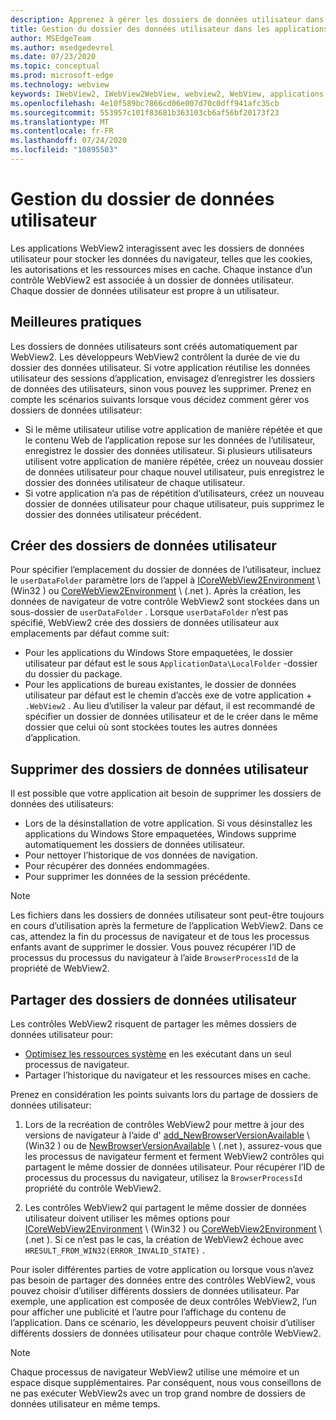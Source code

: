 ```yaml
---
description: Apprenez à gérer les dossiers de données utilisateur dans les applications WebView2
title: Gestion du dossier des données utilisateur dans les applications WebView2.
author: MSEdgeTeam
ms.author: msedgedevrel
ms.date: 07/23/2020
ms.topic: conceptual
ms.prod: microsoft-edge
ms.technology: webview
keywords: IWebView2, IWebView2WebView, webview2, WebView, applications Win32, Win32, Edge, ICoreWebView2, ICoreWebView2Host, contrôle de navigateur, html Edge, dossier de données utilisateur
ms.openlocfilehash: 4e10f589bc7866cd06e007d70c0dff941afc35cb
ms.sourcegitcommit: 553957c101f83681b363103cb6af56bf20173f23
ms.translationtype: MT
ms.contentlocale: fr-FR
ms.lasthandoff: 07/24/2020
ms.locfileid: "10895503"
---
```

# Gestion du dossier de données utilisateur  

Les applications WebView2 interagissent avec les dossiers de données utilisateur pour stocker les données du navigateur, telles que les cookies, les autorisations et les ressources mises en cache.  Chaque instance d’un contrôle WebView2 est associée à un dossier de données utilisateur.  Chaque dossier de données utilisateur est propre à un utilisateur.  

## Meilleures pratiques  

Les dossiers de données utilisateurs sont créés automatiquement par WebView2.  Les développeurs WebView2 contrôlent la durée de vie du dossier des données utilisateur.  Si votre application réutilise les données utilisateur des sessions d’application, envisagez d’enregistrer les dossiers de données des utilisateurs, sinon vous pouvez les supprimer.  Prenez en compte les scénarios suivants lorsque vous décidez comment gérer vos dossiers de données utilisateur:  

*   Si le même utilisateur utilise votre application de manière répétée et que le contenu Web de l’application repose sur les données de l’utilisateur, enregistrez le dossier des données utilisateur.  Si plusieurs utilisateurs utilisent votre application de manière répétée, créez un nouveau dossier de données utilisateur pour chaque nouvel utilisateur, puis enregistrez le dossier des données utilisateur de chaque utilisateur.
*   Si votre application n’a pas de répétition d’utilisateurs, créez un nouveau dossier de données utilisateur pour chaque utilisateur, puis supprimez le dossier des données utilisateur précédent.  

## Créer des dossiers de données utilisateur  

Pour spécifier l’emplacement du dossier de données de l’utilisateur, incluez le `userDataFolder` paramètre lors de l’appel à [ICoreWebView2Environment](../reference/win32/0-9-538/icorewebview2environment.md) \ (Win32 \) ou [CoreWebView2Environment](../reference/dotnet/0-9-538/microsoft-web-webview2-core-corewebview2environment.md) \ (.net \).  Après la création, les données de navigateur de votre contrôle WebView2 sont stockées dans un sous-dossier de `userDataFolder` .  Lorsque `userDataFolder` n’est pas spécifié, WebView2 crée des dossiers de données utilisateur aux emplacements par défaut comme suit:  

*   Pour les applications du Windows Store empaquetées, le dossier utilisateur par défaut est le sous `ApplicationData\LocalFolder` -dossier du dossier du package.  
*   Pour les applications de bureau existantes, le dossier de données utilisateur par défaut est le chemin d’accès exe de votre application + `.WebView2` .  Au lieu d’utiliser la valeur par défaut, il est recommandé de spécifier un dossier de données utilisateur et de le créer dans le même dossier que celui où sont stockées toutes les autres données d’application.  

## Supprimer des dossiers de données utilisateur  

Il est possible que votre application ait besoin de supprimer les dossiers de données des utilisateurs:  

*   Lors de la désinstallation de votre application.  Si vous désinstallez les applications du Windows Store empaquetées, Windows supprime automatiquement les dossiers de données utilisateur.  
*   Pour nettoyer l’historique de vos données de navigation.  
*   Pour récupérer des données endommagées.  
*   Pour supprimer les données de la session précédente.  

> [!NOTE]
> Les fichiers dans les dossiers de données utilisateur sont peut-être toujours en cours d’utilisation après la fermeture de l’application WebView2.  Dans ce cas, attendez la fin du processus de navigateur et de tous les processus enfants avant de supprimer le dossier.  Vous pouvez récupérer l’ID de processus du processus du navigateur à l’aide `BrowserProcessId` de la propriété de WebView2.  

## Partager des dossiers de données utilisateur  

Les contrôles WebView2 risquent de partager les mêmes dossiers de données utilisateur pour:  

*   [Optimisez les ressources système](../concepts/process-model.md) en les exécutant dans un seul processus de navigateur.  
*   Partager l’historique du navigateur et les ressources mises en cache.  

Prenez en considération les points suivants lors du partage de dossiers de données utilisateur:  

1.  Lors de la recréation de contrôles WebView2 pour mettre à jour des versions de navigateur à l’aide d' [add_NewBrowserVersionAvailable](../reference/win32/0-9-538/icorewebview2environment.md#add_newbrowserversionavailable) \ (Win32 \) ou de [NewBrowserVersionAvailable](../reference/dotnet/0-9-538/microsoft-web-webview2-core-corewebview2environment.md#newbrowserversionavailable) \ (.net \), assurez-vous que les processus de navigateur ferment et ferment WebView2 contrôles qui partagent le même dossier de données utilisateur.  Pour récupérer l’ID de processus du processus du navigateur, utilisez la `BrowserProcessId` propriété du contrôle WebView2.  

2.  Les contrôles WebView2 qui partagent le même dossier de données utilisateur doivent utiliser les mêmes options pour [ICoreWebView2Environment](../reference/win32/0-9-538/icorewebview2environment.md) \ (Win32 \) ou [CoreWebView2Environment](../reference/dotnet/0-9-538/microsoft-web-webview2-core-corewebview2environment.md) \ (.net \).  Si ce n’est pas le cas, la création de WebView2 échoue avec `HRESULT_FROM_WIN32(ERROR_INVALID_STATE)` .  

Pour isoler différentes parties de votre application ou lorsque vous n’avez pas besoin de partager des données entre des contrôles WebView2, vous pouvez choisir d’utiliser différents dossiers de données utilisateur.  Par exemple, une application est composée de deux contrôles WebView2, l’un pour afficher une publicité et l’autre pour l’affichage du contenu de l’application.  Dans ce scénario, les développeurs peuvent choisir d’utiliser différents dossiers de données utilisateur pour chaque contrôle WebView2.  

> [!NOTE]
> Chaque processus de navigateur WebView2 utilise une mémoire et un espace disque supplémentaires.  Par conséquent, nous vous conseillons de ne pas exécuter WebView2s avec un trop grand nombre de dossiers de données utilisateur en même temps.  
